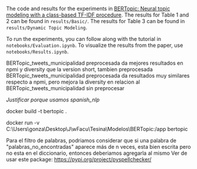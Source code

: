 The code and results for the experiments in [BERTopic: Neural topic modeling with a class-based TF-IDF procedure](http://arxiv.org/abs/2203.05794). 
The results for Table 1 and 2 can be found in `results/Basic/`. The results for Table 3 can be found in `results/Dynamic Topic Modeling`. 

To run the experiments, you can follow along with the tutorial in `notebooks/Evaluation.ipynb`. 
To visualize the results from the paper, use `notebooks/Results.ipynb`. 

<!-- NOTAS -->
BERTopic_tweets_municipalidad preprocesada da mejores resultados en npmi y diversity que la version short, tambien preprocesada
BERTopic_tweets_municipalidad preprocesada da resultados muy similares respecto a npmi, pero mejora la diversity en relacion al BERTopic_tweets_municipalidad sin preprocesar

<!-- TODO -->
*Justificar porque usamos spanish_nlp*

<!-- DOCKER -->
<!-- Build -->
docker build -t bertopic .
<!-- Run and replicate changes -->
docker run -v C:\Users\gonza\Desktop\J\wFacu\Tesina\Modelos\BERTopic:/app bertopic
<!-- TODO: spanish_nlp (que usamos solo para el preprocesamiento) actualiza las versiones de algunos de los package que usamos, deberiamos o usar otra version que no lo haga o quizas mas facil, hacer el preprocesamiento aparte -->
<!-- TODO: Ver que la carpeta trump y trump.txt se generen dentro de datasets -->



Para el filtro de palabras, podriamos considerar que si una palabra de "palabras_no_encontradas" aparece más de n veces, esta bien escrita pero no esta en el diccionario, entonces deberiamos agregarla al mismo
Ver de usar este package: https://pypi.org/project/pyspellchecker/